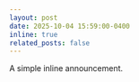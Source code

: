```yaml
---
layout: post
date: 2025-10-04 15:59:00-0400
inline: true
related_posts: false
---
```


A simple inline announcement.
